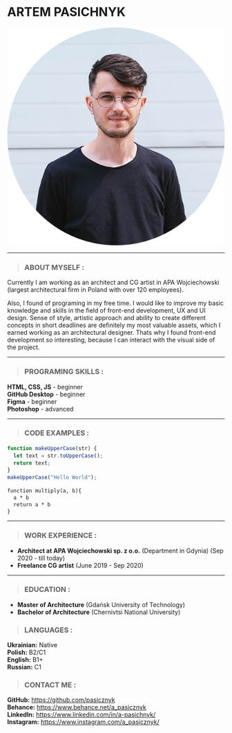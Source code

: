 # **ARTEM PASICHNYK**
![photo](/images/AP.png)  

*****
> ### ABOUT MYSELF :  

Currently I am working as an architect and CG artist in APA Wojciechowski (largest architectural firm in Poland with over 120 employees).  

Also, I found of programing in my free time. I would like to improve my basic knowledge and skills in the field of front-end development, UX and UI design.
Sense of style, artistic approach and ability to create different concepts in short deadlines are definitely my most valuable assets, which I earned working as an architectural designer. Thats why I found front-end development so interesting, because I can interact with the visual side of the project.  
*****   
> ### PROGRAMING SKILLS :  

**HTML, CSS, JS** - beginner  
**GitHub Desktop** - beginner     
**Figma** - beginner  
**Photoshop** - advanced  
*****

> ### CODE EXAMPLES :   
```javascript
function makeUpperCase(str) {
  let text = str.toUpperCase();
  return text;
}
makeUpperCase("Hello World");
```
```  
function multiply(a, b){
  a * b
  return a * b
}
```
*****
> ### WORK EXPERIENCE :  

+ **Architect at APA Wojciechowski sp. z o.o.** (Department in Gdynia) (Sep 2020 - till today)
+ **Freelance CG artist** (June 2019 - Sep 2020)
***** 
> ### EDUCATION :   

+ **Master of Architecture** (Gdańsk University of Technology)
+ **Bachelor of Architecture** (Chernivtsi National University)
> ### LANGUAGES :  

**Ukrainian:** Native  
**Polish:** B2/С1  
**English:** B1+  
**Russian:** C1  

> ### CONTACT ME :
  
**GitHub:** <https://github.com/pasicznyk>  
**Behance:** <https://www.behance.net/a_pasicznyk>  
**LinkedIn:**  <https://www.linkedin.com/in/a-pasichnyk/>  
**Instagram:**  <https://www.instagram.com/a_pasicznyk/> 